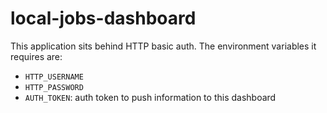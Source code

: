 # local-jobs-dashboard

This application sits behind HTTP basic auth.
The environment variables it requires are:

* `HTTP_USERNAME`
* `HTTP_PASSWORD`
* `AUTH_TOKEN`: auth token to push information to this dashboard
